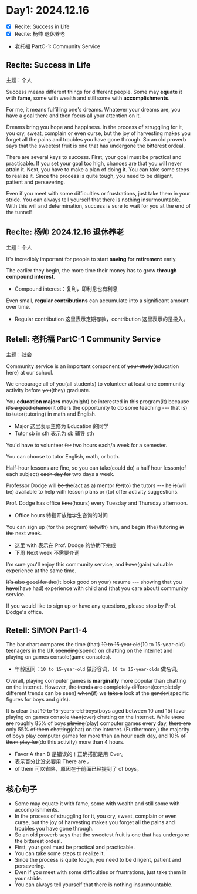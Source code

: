 
# Day1: 2024.12.16

- [x] Recite: Success in Life
- [x] Recite: 杨帅 退休养老
- 老托福 PartC-1: Community Service


## Recite: Success in Life

主题：个人

Success means different things for different people.
Some may **equate** it with **fame**, some with wealth and still some
with **accomplishments**.

For me, it means fulfilling one's dreams. Whatever your dreams are, you
have a goal there and then focus all your attention on it.

Dreams bring you hope and happiness. In the process of struggling for it,
you cry, sweat, complain or even curse, but the joy of harvesting makes
you forget all the pains and troubles you have gone through. So an old
proverb says that the sweetest fruit is one that has undergone the
bitterest ordeal.

There are several keys to success. First, your goal must be practical and
practicable. If you set your goal too high, chances are that you will never
attain it. Next, you have to make a plan of doing it. You can take some
steps to realize it. Since the process is quite tough, you need to be
diligent, patient and persevering.

Even if you meet with some difficulties or frustrations, just take them in
your stride. You can always tell yourself that there is nothing
insurmountable. With this will and determination, success is sure to wait
for you at the end of the tunnel!


## Recite: 杨帅 2024.12.16 退休养老

主题：个人

It's incredibly important for people to start **saving** for **retirement** early.

The earlier they begin, the more time their money has to grow **through** **compound interest**.

- Compound interest：复利，即利息也有利息

Even small, **regular contributions** can accumulate into a significant amount over time.

- Regular contribution 这里表示定期存款，contribution 这里表示的是投入。

## Retell: 老托福 PartC-1 Community Service

主题：社会

Community service is an important component of ~~your study~~(education here) at our school.

We encourage ~~all of you~~(all students) to volunteer at least one community activity before ~~you~~(they) graduate.

You **education majors** ~~may~~(might) be interested in ~~this program~~(it) 
because ~~it's a good chance~~(it offers the opportunity to do some teaching --- that is) 
~~to tutor~~(tutoring) in math and English.

- Major 这里表示主修为 Education 的同学
- Tutor sb in sth 表示为 sb 辅导 sth

You'd have to volunteer ~~for~~ two hours each/a week for a semester.

You can choose to tutor English, math, or both.

Half-hour lessons are fine, so you ~~can take~~(could do) a half hour ~~lesson~~(of each subject) ~~each day for~~ two days a week.

Professor Dodge will ~~be the~~(act as a) mentor ~~for~~(to) the tutors ---
he ~~is~~(will be) available to help with lesson plans or (to) offer activity suggestions.

Prof. Dodge has office ~~time~~(hours) every Tuesday and Thursday afternoon.

- Office hours 特指开放给学生咨询的时间

You can sign up (for the program) ~~to~~(with) him, and begin (the) tutoring ~~in the~~ next week.

- 这里 with 表示在 Prof. Dodge 的协助下完成
- 下周 Next week 不需要介词

I'm sure you'll enjoy this community service, and ~~have~~(gain) valuable
experience at the same time.

~~It's also good for the~~(It looks good on your) resume ---
showing that you ~~have~~(have had) experience with child and (that you care about) community service.

If you would like to sign up or have any questions,
please stop by Prof. Dodge's office.

## Retell: SIMON Part1-4

The bar chart compares the time (that) ~~10 to 15 year old~~(10 to 15-year-old) teenagers in the UK ~~spending~~(spend) on
chatting on the internet and playing on ~~games console~~(game consoles).

- 年龄区间：`10 to 15-year-old` 做形容词，`10 to 15-year-olds` 做名词。

Overall, playing computer games is **marginally** more popular than chatting on the internet.
However, ~~the trends are completely different~~(completely different trends can be seen) ~~when~~(if) we ~~take a~~ look at the ~~gender~~(specific figures for boys and girls).

It is clear that ~~10 to 15-years-old boys~~(boys aged between 10 and 15) 
favor playing on games console
~~than~~(over) chatting on the internet.
While ~~there are~~ roughly 85% of boys ~~playing~~(play) computer games every day,
~~there are~~ only 55% ~~of them~~ ~~chatting~~(chat) on the internet.
(Furthermore,) the majority of boys play computer games for more than an hour each day,
and 10% ~~of them~~ ~~play for~~(do this activity) more than 4 hours.

- Favor A than B 是错误的！正确搭配是用 Over。
- 表示百分比没必要用 There are 。
- of them 可以省略，原因在于前面已经提到了 of boys。

## 核心句子

- Some may equate it with fame, some with wealth and still some with accomplishments.
- In the process of struggling for it, you cry, sweat, complain or even curse, 
but the joy of harvesting makes you forget 
all the pains and troubles you have gone through.
- So an old proverb says that the sweetest fruit is one that has undergone the bitterest ordeal.
- First, your goal must be practical and practicable.
- You can take some steps to realize it.
- Since the process is quite tough, you need to be diligent, patient and persevering.
- Even if you meet with some difficulties or frustrations, just take them in your stride.
- You can always tell yourself that there is nothing insurmountable.


